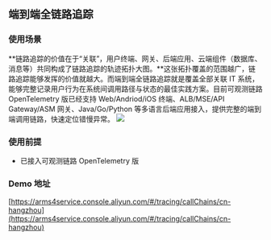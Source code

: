 ## **端到端全链路追踪**

### **使用场景**
**链路追踪的价值在于“关联”，用户终端、网关、后端应用、云端组件（数据库、消息等）共同构成了链路追踪的轨迹拓扑大图。**这张拓扑覆盖的范围越广，链路追踪能够发挥的价值就越大。而端到端全链路追踪就是覆盖全部关联 IT 系统，能够完整记录用户行为在系统间调用路径与状态的最佳实践方案。目前可观测链路 OpenTelemetry 版已经支持 Web/Andriod/iOS 终端、ALB/MSE/API Gateway/ASM 网关、Java/Go/Python 等多语言后端应用接入，提供完整的端到端调用链路，快速定位错慢异常。
![](https://intranetproxy.alipay.com/skylark/lark/0/2024/png/36556451/1716356547021-f24efd26-a443-4af1-a820-35be711fc13f.png#clientId=u14f84cb1-662e-4&from=paste&id=ubfe49394&originHeight=800&originWidth=1342&originalType=url&ratio=2&rotation=0&showTitle=false&status=done&style=none&taskId=ud4c1abcf-ece7-4bd8-9b22-4969a480b71&title=)
### **使用前提**

- 已接入可观测链路 OpenTelemetry 版
### **Demo 地址**
[https://arms4service.console.aliyun.com/#/tracing/callChains/cn-hangzhou](https://arms4service.console.aliyun.com/#/tracing/callChains/cn-hangzhou)